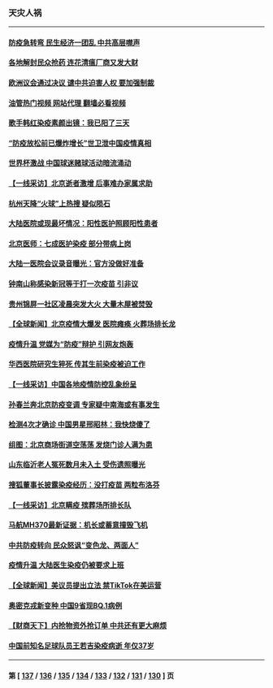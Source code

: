 ### 天灾人祸
---
#### [防疫急转弯 民生经济一团乱 中共高层噤声](../../pages/ncid280/n13885698.md?12160845) 
#### [各地解封民众抢药 连花清瘟厂商又发大财](../../pages/ncid280/n13885691.md?12160845) 
#### [欧洲议会通过决议 谴中共迫害人权 要加强制裁](../../pages/ncid280/n13885670.md?12160845) 
#### [油管热门视频 网站代理 翻墙必看视频](http://138.2.39.72:81/youtube.html?epic-marker?12160845)
#### [歌手韩红染疫素颜出镜：我已阳了三天](../../pages/ncid280/n13885717.md?12160845) 
#### [“防疫放松前已爆炸增长”世卫泄中国疫情真相](../../pages/ncid280/n13884968.md?12160845) 
#### [世界杯激战 中国球迷赌球活动暗流涌动](../../pages/ncid280/n13885483.md?12160845) 
#### [【一线采访】北京逝者激增 后事难办家属求助](../../pages/ncid280/n13885361.md?12160845) 
#### [杭州天降“火球”上热搜 疑似陨石](../../pages/ncid280/n13885487.md?12160845) 
#### [大陆医院或现最坏情况：阳性医护照顾阳性患者](../../pages/ncid280/n13885336.md?12160845) 
#### [北京医师：七成医护染疫 部分带病上岗](../../pages/ncid280/n13885419.md?12160845) 
#### [大陆一医院会议录音曝光：官方没做好准备](../../pages/ncid280/n13885308.md?12160845) 
#### [钟南山称感染新冠等于打一次疫苗 引非议](../../pages/ncid280/n13885371.md?12160845) 
#### [贵州锦屏一社区凌晨突发大火 大量木屋被焚毁](../../pages/ncid280/n13885323.md?12160845) 
#### [【全球新闻】北京疫情大爆发 医院瘫痪 火葬场排长龙](../../pages/ncid280/n13885369.md?12160845) 
#### [疫情升温 党媒为“防疫”辩护 引网友炮轰](../../pages/ncid280/n13885179.md?12160845) 
#### [华西医院研究生猝死 传其生前染疫被迫工作](../../pages/ncid280/n13885113.md?12160845) 
#### [【一线采访】中国各地疫情防控乱象纷呈](../../pages/ncid280/n13884826.md?12160845) 
#### [孙春兰奔北京防疫变调 专家疑中南海或有事发生](../../pages/ncid280/n13884839.md?12160845) 
#### [检测4次才确诊 中国男星邢昭林：我快烧傻了](../../pages/ncid280/n13884891.md?12160845) 
#### [组图：北京商场街道空荡荡 发烧门诊人满为患](../../pages/ncid280/n13884886.md?12160845) 
#### [山东临沂老人冤死数月未入土 受伤遗照曝光](../../pages/ncid280/n13884440.md?12160845) 
#### [搜狐董事长披露染疫经历：没打疫苗 两粒布洛芬](../../pages/ncid280/n13884853.md?12160845) 
#### [【一线采访】北京瞒疫 殡葬场所排长队](../../pages/ncid280/n13884598.md?12160845) 
#### [马航MH370最新证据：机长或蓄意撞毁飞机](../../pages/ncid280/n13884822.md?12160845) 
#### [中共防疫转向 民众怒讽“变色龙、两面人”](../../pages/ncid280/n13884713.md?12160845) 
#### [疫情升温 大陆医生染疫仍被要求上班](../../pages/ncid280/n13884570.md?12160845) 
#### [【全球新闻】美议员提出立法 禁TikTok在美运营](../../pages/ncid280/n13884540.md?12160845) 
#### [奥密克戎新变种 中国9省现BQ.1病例](../../pages/ncid280/n13884259.md?12160845) 
#### [【财商天下】内抢物资外抢订单 中共还有更大麻烦](../../pages/ncid280/n13884221.md?12160845) 
#### [中国前知名足球队员王若吉染疫病逝 年仅37岁](../../pages/ncid280/n13884128.md?12160845) 

---
#### 第 [ [137](./137.md?12160845) / [136](./136.md?12160845) / [135](./135.md?12160845) / [134](./134.md?12160845) / [133](./133.md?12160845) / [132](./132.md?12160845) / [131](./131.md?12160845) / [130](./130.md?12160845) ] 页
